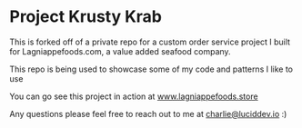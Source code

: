 # Project Krusty Krab

This is forked off of a private repo for a custom order service project I built for Lagniappefoods.com, a value added seafood company.

This repo is being used to showcase some of my code and patterns I like to use

You can go see this project in action at www.lagniappefoods.store

Any questions please feel free to reach out to me at charlie@luciddev.io :)
